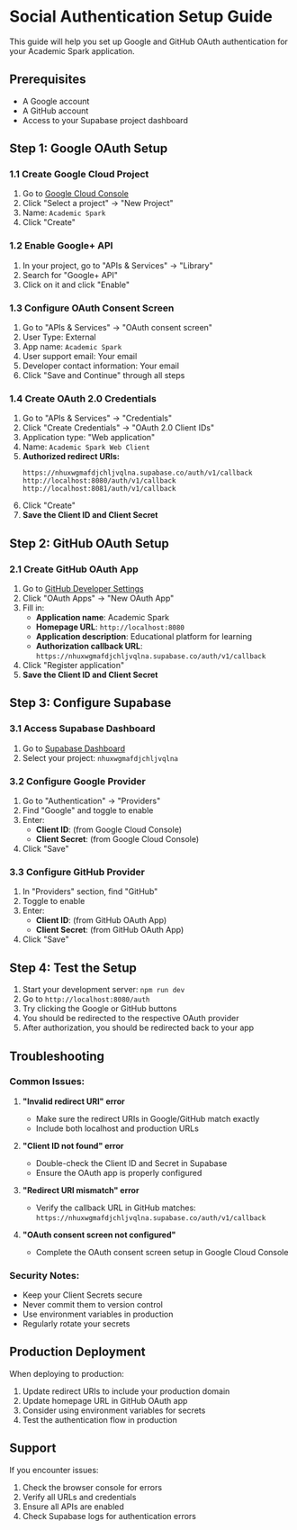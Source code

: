 # Social Authentication Setup Guide

This guide will help you set up Google and GitHub OAuth authentication for your Academic Spark application.

## Prerequisites
- A Google account
- A GitHub account
- Access to your Supabase project dashboard

## Step 1: Google OAuth Setup

### 1.1 Create Google Cloud Project
1. Go to [Google Cloud Console](https://console.cloud.google.com/)
2. Click "Select a project" → "New Project"
3. Name: `Academic Spark`
4. Click "Create"

### 1.2 Enable Google+ API
1. In your project, go to "APIs & Services" → "Library"
2. Search for "Google+ API"
3. Click on it and click "Enable"

### 1.3 Configure OAuth Consent Screen
1. Go to "APIs & Services" → "OAuth consent screen"
2. User Type: External
3. App name: `Academic Spark`
4. User support email: Your email
5. Developer contact information: Your email
6. Click "Save and Continue" through all steps

### 1.4 Create OAuth 2.0 Credentials
1. Go to "APIs & Services" → "Credentials"
2. Click "Create Credentials" → "OAuth 2.0 Client IDs"
3. Application type: "Web application"
4. Name: `Academic Spark Web Client`
5. **Authorized redirect URIs:**
   ```
   https://nhuxwgmafdjchljvqlna.supabase.co/auth/v1/callback
   http://localhost:8080/auth/v1/callback
   http://localhost:8081/auth/v1/callback
   ```
6. Click "Create"
7. **Save the Client ID and Client Secret**

## Step 2: GitHub OAuth Setup

### 2.1 Create GitHub OAuth App
1. Go to [GitHub Developer Settings](https://github.com/settings/developers)
2. Click "OAuth Apps" → "New OAuth App"
3. Fill in:
   - **Application name**: Academic Spark
   - **Homepage URL**: `http://localhost:8080`
   - **Application description**: Educational platform for learning
   - **Authorization callback URL**: `https://nhuxwgmafdjchljvqlna.supabase.co/auth/v1/callback`
4. Click "Register application"
5. **Save the Client ID and Client Secret**

## Step 3: Configure Supabase

### 3.1 Access Supabase Dashboard
1. Go to [Supabase Dashboard](https://supabase.com/dashboard)
2. Select your project: `nhuxwgmafdjchljvqlna`

### 3.2 Configure Google Provider
1. Go to "Authentication" → "Providers"
2. Find "Google" and toggle to enable
3. Enter:
   - **Client ID**: (from Google Cloud Console)
   - **Client Secret**: (from Google Cloud Console)
4. Click "Save"

### 3.3 Configure GitHub Provider
1. In "Providers" section, find "GitHub"
2. Toggle to enable
3. Enter:
   - **Client ID**: (from GitHub OAuth App)
   - **Client Secret**: (from GitHub OAuth App)
4. Click "Save"

## Step 4: Test the Setup

1. Start your development server: `npm run dev`
2. Go to `http://localhost:8080/auth`
3. Try clicking the Google or GitHub buttons
4. You should be redirected to the respective OAuth provider
5. After authorization, you should be redirected back to your app

## Troubleshooting

### Common Issues:

1. **"Invalid redirect URI" error**
   - Make sure the redirect URIs in Google/GitHub match exactly
   - Include both localhost and production URLs

2. **"Client ID not found" error**
   - Double-check the Client ID and Secret in Supabase
   - Ensure the OAuth app is properly configured

3. **"Redirect URI mismatch" error**
   - Verify the callback URL in GitHub matches: `https://nhuxwgmafdjchljvqlna.supabase.co/auth/v1/callback`

4. **"OAuth consent screen not configured"**
   - Complete the OAuth consent screen setup in Google Cloud Console

### Security Notes:

- Keep your Client Secrets secure
- Never commit them to version control
- Use environment variables in production
- Regularly rotate your secrets

## Production Deployment

When deploying to production:

1. Update redirect URIs to include your production domain
2. Update homepage URL in GitHub OAuth app
3. Consider using environment variables for secrets
4. Test the authentication flow in production

## Support

If you encounter issues:
1. Check the browser console for errors
2. Verify all URLs and credentials
3. Ensure all APIs are enabled
4. Check Supabase logs for authentication errors 